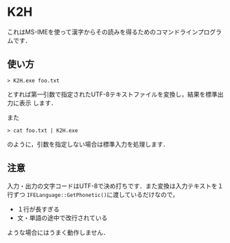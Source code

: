 # K2H

これはMS-IMEを使って漢字からその読みを得るためのコマンドラインプログラムです．

## 使い方
```
> K2H.exe foo.txt
```
とすれば第一引数で指定されたUTF-8テキストファイルを変換し，結果を標準出力に表示
します．

また
```
> cat foo.txt | K2H.exe
```
のように，引数を指定しない場合は標準入力を処理します．

## 注意
入力・出力の文字コードはUTF-8で決め打ちです．また変換は入力テキストを１行ずつ
`IFELanguage::GetPhonetic()`に渡しているだけなので，

- １行が長すぎる
- 文・単語の途中で改行されている

ような場合にはうまく動作しません．
